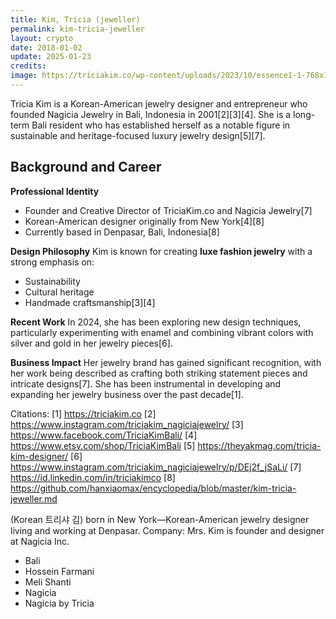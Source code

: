 ```yaml
---
title: Kim, Tricia (jeweller)
permalink: kim-tricia-jeweller
layout: crypto
date: 2018-01-02
update: 2025-01-23
credits:
image: https://triciakim.co/wp-content/uploads/2023/10/essence1-1-768x1037.jpg
---
```


Tricia Kim is a Korean-American jewelry designer and entrepreneur who founded Nagicia Jewelry in Bali, Indonesia in 2001[2][3][4]. She is a long-term Bali resident who has established herself as a notable figure in sustainable and heritage-focused luxury jewelry design[5][7].

## Background and Career

**Professional Identity**
- Founder and Creative Director of TriciaKim.co and Nagicia Jewelry[7]
- Korean-American designer originally from New York[4][8]
- Currently based in Denpasar, Bali, Indonesia[8]

**Design Philosophy**
Kim is known for creating **luxe fashion jewelry** with a strong emphasis on:
- Sustainability
- Cultural heritage
- Handmade craftsmanship[3][4]

**Recent Work**
In 2024, she has been exploring new design techniques, particularly experimenting with enamel and combining vibrant colors with silver and gold in her jewelry pieces[6].

**Business Impact**
Her jewelry brand has gained significant recognition, with her work being described as crafting both striking statement pieces and intricate designs[7]. She has been instrumental in developing and expanding her jewelry business over the past decade[1].

Citations:
[1] https://triciakim.co
[2] https://www.instagram.com/triciakim_nagiciajewelry/
[3] https://www.facebook.com/TriciaKimBali/
[4] https://www.etsy.com/shop/TriciaKimBali
[5] https://theyakmag.com/tricia-kim-designer/
[6] https://www.instagram.com/triciakim_nagiciajewelry/p/DEj2f_jSaLi/
[7] https://id.linkedin.com/in/triciakimco
[8] https://github.com/hanxiaomax/encyclopedia/blob/master/kim-tricia-jeweller.md

(Korean 트리샤 김) born in New York—Korean-American jewelry designer living and working at Denpasar. Company: Mrs. Kim is founder and designer at Nagicia Inc.

+ Bali
+ Hossein Farmani
+ Meli Shanti
+ Nagicia
+ Nagicia by Tricia
